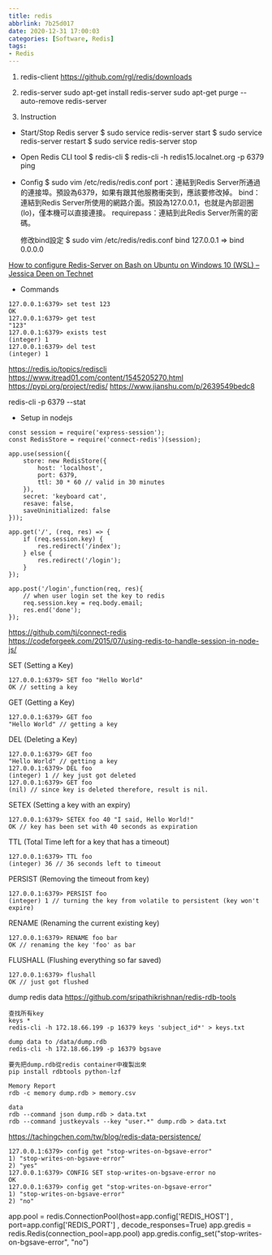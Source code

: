 ```yaml
---
title: redis
abbrlink: 7b25d017
date: 2020-12-31 17:00:03
categories: [Software, Redis]
tags:
- Redis
---
```

1. redis-client
https://github.com/rgl/redis/downloads

2. redis-server
sudo apt-get install redis-server
sudo apt-get purge --auto-remove redis-server

3. Instruction
* Start/Stop Redis server
  $ sudo service redis-server start
  $ sudo service redis-server restart
  $ sudo service redis-server stop

* Open Redis CLI tool
  $ redis-cli
  $ redis-cli -h redis15.localnet.org -p 6379 ping

* Config
  $ sudo vim /etc/redis/redis.conf
  port：連結到Redis Server所通過的連接埠。預設為6379，如果有跟其他服務衝突到，應該要修改掉。
  bind：連結到Redis Server所使用的網路介面。預設為127.0.0.1，也就是內部迴圈(lo)，僅本機可以直接連接。
  requirepass：連結到此Redis Server所需的密碼。

  修改bind設定
  $ sudo vim /etc/redis/redis.conf
  bind 127.0.0.1 => bind 0.0.0.0

[How to configure Redis-Server on Bash on Ubuntu on Windows 10 (WSL) – Jessica Deen on Technet](https://blogs.technet.microsoft.com/jessicadeen/uncategorized/how-to-configure-redis-server-on-bash-on-ubuntu-on-windows-10-wsl/)

* Commands
```
127.0.0.1:6379> set test 123
OK
127.0.0.1:6379> get test
"123"
127.0.0.1:6379> exists test
(integer) 1
127.0.0.1:6379> del test
(integer) 1
```

https://redis.io/topics/rediscli
https://www.itread01.com/content/1545205270.html
https://pypi.org/project/redis/
https://www.jianshu.com/p/2639549bedc8

redis-cli -p 6379 --stat

* Setup in nodejs
```node
const session = require('express-session');
const RedisStore = require('connect-redis')(session);

app.use(session({
    store: new RedisStore({
        host: 'localhost',
        port: 6379,
        ttl: 30 * 60 // valid in 30 minutes
    }),
    secret: 'keyboard cat',
    resave: false,
    saveUninitialized: false
}));

app.get('/', (req, res) => {
    if (req.session.key) {
        res.redirect('/index');
    } else {
        res.redirect('/login');
    }
});

app.post('/login',function(req, res){
    // when user login set the key to redis
    req.session.key = req.body.email;
    res.end('done');
});
```

https://github.com/tj/connect-redis
https://codeforgeek.com/2015/07/using-redis-to-handle-session-in-node-js/

SET (Setting a Key)
```
127.0.0.1:6379> SET foo "Hello World"
OK // setting a key
```

GET (Getting a Key)
```
127.0.0.1:6379> GET foo
"Hello World" // getting a key
```

DEL (Deleting a Key)
```
127.0.0.1:6379> GET foo 
"Hello World" // getting a key
127.0.0.1:6379> DEL foo
(integer) 1 // key just got deleted
127.0.0.1:6379> GET foo
(nil) // since key is deleted therefore, result is nil.
```

SETEX (Setting a key with an expiry)
```
127.0.0.1:6379> SETEX foo 40 "I said, Hello World!"
OK // key has been set with 40 seconds as expiration
```

TTL (Total Time left for a key that has a timeout)
```
127.0.0.1:6379> TTL foo
(integer) 36 // 36 seconds left to timeout
```

PERSIST (Removing the timeout from key)
```
127.0.0.1:6379> PERSIST foo
(integer) 1 // turning the key from volatile to persistent (key won't expire)
```

RENAME (Renaming the current existing key)
```
127.0.0.1:6379> RENAME foo bar
OK // renaming the key 'foo' as bar
```

FLUSHALL (Flushing everything so far saved)
```
127.0.0.1:6379> flushall
OK // just got flushed
```

dump redis data
https://github.com/sripathikrishnan/redis-rdb-tools
```
查找所有key
keys *
redis-cli -h 172.18.66.199 -p 16379 keys 'subject_id*' > keys.txt

dump data to /data/dump.rdb
redis-cli -h 172.18.66.199 -p 16379 bgsave

要先把dump.rdb從redis container中複製出來
pip install rdbtools python-lzf

Memory Report
rdb -c memory dump.rdb > memory.csv

data
rdb --command json dump.rdb > data.txt
rdb --command justkeyvals --key "user.*" dump.rdb > data.txt
```

https://tachingchen.com/tw/blog/redis-data-persistence/

```
127.0.0.1:6379> config get "stop-writes-on-bgsave-error"
1) "stop-writes-on-bgsave-error"
2) "yes"
127.0.0.1:6379> CONFIG SET stop-writes-on-bgsave-error no
OK
127.0.0.1:6379> config get "stop-writes-on-bgsave-error"
1) "stop-writes-on-bgsave-error"
2) "no"
```

app.pool = redis.ConnectionPool(host=app.config['REDIS_HOST'] , port=app.config['REDIS_PORT'] , decode_responses=True)
app.gredis = redis.Redis(connection_pool=app.pool)
app.gredis.config_set("stop-writes-on-bgsave-error", "no")